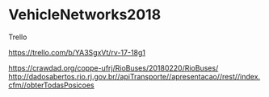 # VehicleNetworks2018


Trello 

https://trello.com/b/YA3SgxVt/rv-17-18g1




https://crawdad.org/coppe-ufrj/RioBuses/20180220/RioBuses/
http://dadosabertos.rio.rj.gov.br//apiTransporte//apresentacao//rest//index.cfm//obterTodasPosicoes
